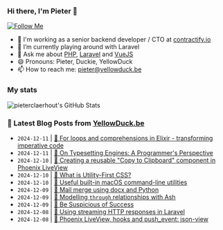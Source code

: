 ### Hi there, I'm Pieter 👋  
[![Follow Me](https://img.shields.io/github/followers/pieterclaerhout?label=Follow&style=social)](https://github.com/pieterclaerhout)

- 🏢 I'm working as a senior backend developer / CTO at [contractify.io](https://contractify.io)
- 🌱 I’m currently playing around with Laravel
- 💬 Ask me about [PHP](https://php.net), [Laravel](http://laravel.com) and [VueJS](https://vuejs.org)
- 😄 Pronouns: Pieter, Duckie, YellowDuck
- 📫 How to reach me: pieter@yellowduck.be

### My stats

![pieterclaerhout's GitHub Stats](https://github-readme-stats.vercel.app/api?username=pieterclaerhout&show_icons=true&count_private=true&line_height=40)

### 📩 Latest Blog Posts from [YellowDuck.be](https://www.yellowduck.be/)
<!-- BLOG-POST-LIST:START -->
- `2024-12-11` | [🔗 For loops and comprehensions in Elixir - transforming imperative code](https://www.yellowduck.be/posts/for-loops-and-comprehensions-in-elixir-transforming-imperative-code)  
- `2024-12-11` | [🔗 On Typesetting Engines: A Programmer&#39;s Perspective](https://www.yellowduck.be/posts/on-typesetting-engines-a-programmers-perspective)  
- `2024-12-10` | [🐥 Creating a reusable &quot;Copy to Clipboard&quot; component in Phoenix LiveView](https://www.yellowduck.be/posts/creating-a-reusable-copy-to-clipboard-component-in-phoenix-liveview)  
- `2024-12-10` | [🔗 What is Utility-First CSS?](https://www.yellowduck.be/posts/what-is-utility-first-css)  
- `2024-12-10` | [🔗 Useful built-in macOS command-line utilities](https://www.yellowduck.be/posts/useful-built-in-macos-command-line-utilities)  
- `2024-12-09` | [🐥 Mail merge using docx and Python](https://www.yellowduck.be/posts/mail-merge-using-docx-and-python)  
- `2024-12-09` | [🔗 Modelling `through` relationships with Ash](https://www.yellowduck.be/posts/modelling-through-relationships-with-ash)  
- `2024-12-09` | [🔗 Be Suspicious of Success](https://www.yellowduck.be/posts/be-suspicious-of-success)  
- `2024-12-08` | [🐥 Using streaming HTTP responses in Laravel](https://www.yellowduck.be/posts/using-streaming-http-responses-in-laravel)  
- `2024-12-08` | [🔗 Phoenix LiveView, hooks and push_event: json-view](https://www.yellowduck.be/posts/phoenix-liveview-hooks-and-push-event-json-view)  

<!-- BLOG-POST-LIST:END -->
